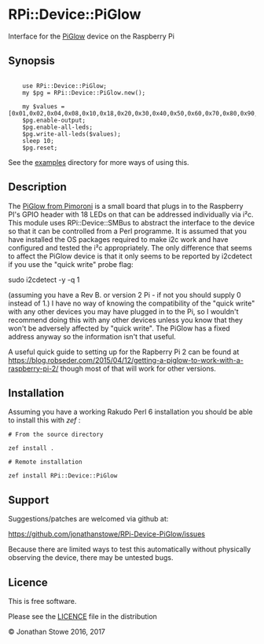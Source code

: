 # RPi::Device::PiGlow

Interface for the [PiGlow](https://shop.pimoroni.com/products/piglow) device on the Raspberry Pi


## Synopsis

```perl6

    use RPi::Device::PiGlow;
    my $pg = RPi::Device::PiGlow.new();

    my $values = [0x01,0x02,0x04,0x08,0x10,0x18,0x20,0x30,0x40,0x50,0x60,0x70,0x80,0x90,0xA0,0xC0,0xE0,0xFF];
    $pg.enable-output;
    $pg.enable-all-leds;
    $pg.write-all-leds($values);
    sleep 10;
    $pg.reset;

```

See the [examples](examples) directory for more ways of using this.

## Description

The [PiGlow from Pimoroni](http://shop.pimoroni.com/products/piglow)
is a small board that plugs in to the Raspberry PI's GPIO header with
18 LEDs on that can be addressed individually via i²c.  This module
uses RPi::Device::SMBus to abstract the interface to the device so
that it can be controlled from a Perl programme.  It is assumed that
you have installed the OS packages required to make i2c work and have
configured and tested the i²c appropriately.  The only difference that
seems to affect the PiGlow device is that it only seems to be reported
by i2cdetect if you use the "quick write" probe flag:

   sudo i2cdetect -y -q 1

(assuming you have a Rev B. or version 2 Pi - if not you should supply
0 instead of 1.)  I have no way of knowing the compatibility of the
"quick write" with any other devices you may have plugged in to the Pi,
so I wouldn't recommend doing this with any other devices unless you know
that they won't be adversely affected by "quick write".  The PiGlow has
a fixed address anyway so the information isn't that useful.

A useful quick guide to setting up for the Rapberry Pi 2 can be found
at https://blog.robseder.com/2015/04/12/getting-a-piglow-to-work-with-a-raspberry-pi-2/ though
most of that will work for other versions.

## Installation

Assuming you have a working Rakudo Perl 6 installation you should be able to
install this with *zef* :

    # From the source directory
   
    zef install .

    # Remote installation

    zef install RPi::Device::PiGlow

## Support

Suggestions/patches are welcomed via github at:

https://github.com/jonathanstowe/RPi-Device-PiGlow/issues

Because there are limited ways to test this automatically without
physically observing the device, there may be untested bugs.

## Licence

This is free software.

Please see the [LICENCE](LICENCE) file in the distribution

© Jonathan Stowe 2016, 2017
